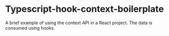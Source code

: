 # Typescript-hook-context-boilerplate

A brief example of using the context API in a React project. The data is consumed using hooks.
